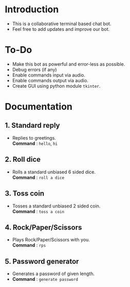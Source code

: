 # Introduction
- This is a collaborative terminal based chat bot.
- Feel free to add updates and improve our bot.

# To-Do
- Make this bot as powerful and error-less as possible.
- Debug errors (if any)
- Enable commands input via audio.
- Enable commands output via audio.
- Create GUI using python module `tkinter`.

# Documentation
## 1. Standard reply
- Replies to greetings.\
**Command** : `hello`, `hi`

## 2. Roll dice
- Rolls a standard unbiased 6 sided dice.\
**Command** : `roll a dice`

## 3. Toss coin
- Tosses a standard unbiased 2 sided coin.\
**Command** : `toss a coin`

## 4. Rock/Paper/Scissors
- Plays Rock/Paper/Scissors with you.\
**Command** : `rps`

## 5. Password generator
- Generates a password of given length.
- **Command** : `generate password`
